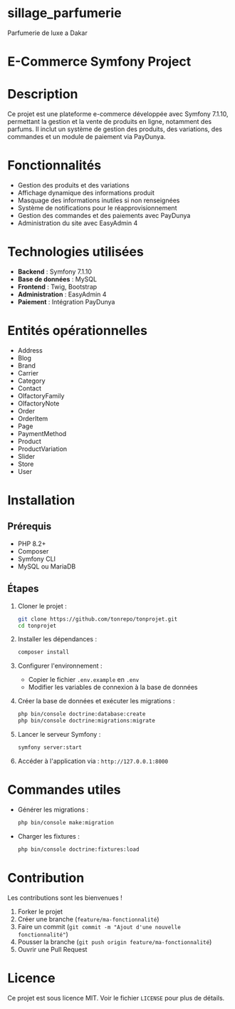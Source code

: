 # sillage_parfumerie
Parfumerie de luxe a Dakar
# E-Commerce Symfony Project

# Description
Ce projet est une plateforme e-commerce développée avec Symfony 7.1.10, permettant la gestion et la vente de produits en ligne, notamment des parfums. Il inclut un système de gestion des produits, des variations, des commandes et un module de paiement via PayDunya.

# Fonctionnalités
- Gestion des produits et des variations
- Affichage dynamique des informations produit
- Masquage des informations inutiles si non renseignées
- Système de notifications pour le réapprovisionnement
- Gestion des commandes et des paiements avec PayDunya
- Administration du site avec EasyAdmin 4

# Technologies utilisées
- **Backend** : Symfony 7.1.10
- **Base de données** : MySQL
- **Frontend** : Twig, Bootstrap
- **Administration** : EasyAdmin 4
- **Paiement** : Intégration PayDunya

# Entités opérationnelles
- Address
- Blog
- Brand
- Carrier
- Category
- Contact
- OlfactoryFamily
- OlfactoryNote
- Order
- OrderItem
- Page
- PaymentMethod
- Product
- ProductVariation
- Slider
- Store
- User

# Installation

## Prérequis
- PHP 8.2+
- Composer
- Symfony CLI
- MySQL ou MariaDB

## Étapes
1. Cloner le projet :
   ```bash
   git clone https://github.com/tonrepo/tonprojet.git
   cd tonprojet
   ```
2. Installer les dépendances :
   ```bash
   composer install
   ```
3. Configurer l'environnement :
   - Copier le fichier `.env.example` en `.env`
   - Modifier les variables de connexion à la base de données
   
4. Créer la base de données et exécuter les migrations :
   ```bash
   php bin/console doctrine:database:create
   php bin/console doctrine:migrations:migrate
   ```
5. Lancer le serveur Symfony :
   ```bash
   symfony server:start
   ```
6. Accéder à l'application via : `http://127.0.0.1:8000`

# Commandes utiles
- Générer les migrations :
  ```bash
  php bin/console make:migration
  ```
- Charger les fixtures :
  ```bash
  php bin/console doctrine:fixtures:load
  ```

# Contribution
Les contributions sont les bienvenues !
1. Forker le projet
2. Créer une branche (`feature/ma-fonctionnalité`)
3. Faire un commit (`git commit -m "Ajout d'une nouvelle fonctionnalité"`)
4. Pousser la branche (`git push origin feature/ma-fonctionnalité`)
5. Ouvrir une Pull Request

# Licence
Ce projet est sous licence MIT. Voir le fichier `LICENSE` pour plus de détails.

